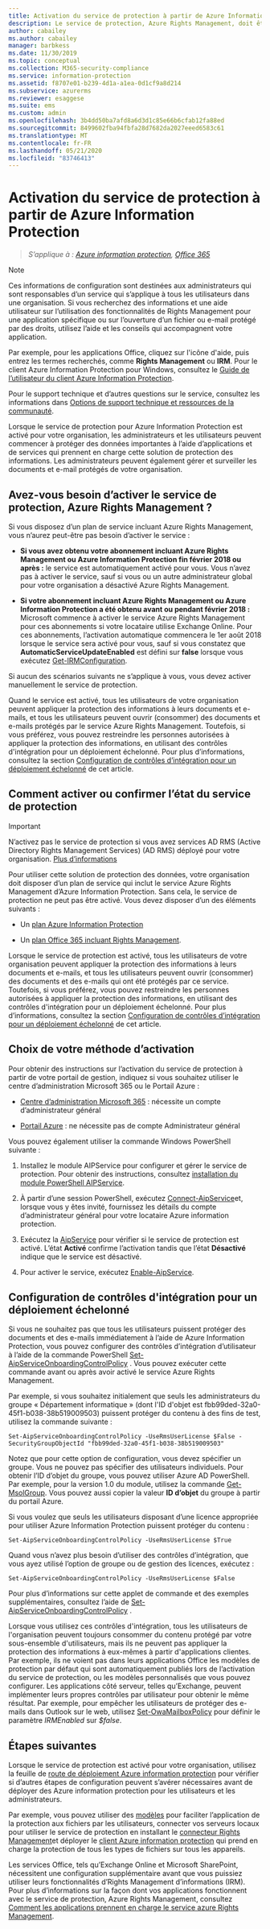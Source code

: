 ```yaml
---
title: Activation du service de protection à partir de Azure Information Protection
description: Le service de protection, Azure Rights Management, doit être activé pour que votre organisation puisse commencer à protéger des documents et des e-mails à l’aide d’applications et de services prenant en charge cette solution de protection des informations.
author: cabailey
ms.author: cabailey
manager: barbkess
ms.date: 11/30/2019
ms.topic: conceptual
ms.collection: M365-security-compliance
ms.service: information-protection
ms.assetid: f8707e01-b239-4d1a-a1ea-0d1cf9a8d214
ms.subservice: azurerms
ms.reviewer: esaggese
ms.suite: ems
ms.custom: admin
ms.openlocfilehash: 3b4dd50ba7afd8a6d3d1c85e66b6cfab12fa88ed
ms.sourcegitcommit: 8499602fba94fbfa28d7682da2027eeed6583c61
ms.translationtype: MT
ms.contentlocale: fr-FR
ms.lasthandoff: 05/21/2020
ms.locfileid: "83746413"
---
```

# <a name="activating-the-protection-service-from-azure-information-protection"></a>Activation du service de protection à partir de Azure Information Protection

>*S’applique à : [Azure information protection](https://azure.microsoft.com/pricing/details/information-protection), [Office 365](https://download.microsoft.com/download/E/C/F/ECF42E71-4EC0-48FF-AA00-577AC14D5B5C/Azure_Information_Protection_licensing_datasheet_EN-US.pdf)*

> [!NOTE]
> Ces informations de configuration sont destinées aux administrateurs qui sont responsables d’un service qui s’applique à tous les utilisateurs dans une organisation. Si vous recherchez des informations et une aide utilisateur sur l’utilisation des fonctionnalités de Rights Management pour une application spécifique ou sur l’ouverture d’un fichier ou e-mail protégé par des droits, utilisez l’aide et les conseils qui accompagnent votre application.
>
> Par exemple, pour les applications Office, cliquez sur l'icône d'aide, puis entrez les termes recherchés, comme **Rights Management** ou **IRM**. Pour le client Azure Information Protection pour Windows, consultez le [Guide de l’utilisateur du client Azure Information Protection](./rms-client/client-user-guide.md).
>
> Pour le support technique et d’autres questions sur le service, consultez les informations dans [Options de support technique et ressources de la communauté](information-support.md#support-options-and-community-resources).

Lorsque le service de protection pour Azure Information Protection est activé pour votre organisation, les administrateurs et les utilisateurs peuvent commencer à protéger des données importantes à l’aide d’applications et de services qui prennent en charge cette solution de protection des informations. Les administrateurs peuvent également gérer et surveiller les documents et e-mail protégés de votre organisation. 


## <a name="do-you-need-to-activate-the-protection-service-azure-rights-management"></a>Avez-vous besoin d’activer le service de protection, Azure Rights Management ?

Si vous disposez d’un plan de service incluant Azure Rights Management, vous n’aurez peut-être pas besoin d’activer le service :

- **Si vous avez obtenu votre abonnement incluant Azure Rights Management ou Azure Information Protection fin février 2018 ou après :** le service est automatiquement activé pour vous. Vous n’avez pas à activer le service, sauf si vous ou un autre administrateur global pour votre organisation a désactivé Azure Rights Management.

- **Si votre abonnement incluant Azure Rights Management ou Azure Information Protection a été obtenu avant ou pendant février 2018 :** Microsoft commence à activer le service Azure Rights Management pour ces abonnements si votre locataire utilise Exchange Online. Pour ces abonnements, l’activation automatique commencera le 1er août 2018 lorsque le service sera activé pour vous, sauf si vous constatez que **AutomaticServiceUpdateEnabled** est défini sur **false** lorsque vous exécutez [Get-IRMConfiguration](/powershell/module/exchange/encryption-and-certificates/get-irmconfiguration?view=exchange-ps). 

Si aucun des scénarios suivants ne s’applique à vous, vous devez activer manuellement le service de protection. 

Quand le service est activé, tous les utilisateurs de votre organisation peuvent appliquer la protection des informations à leurs documents et e-mails, et tous les utilisateurs peuvent ouvrir (consommer) des documents et e-mails protégés par le service Azure Rights Management. Toutefois, si vous préférez, vous pouvez restreindre les personnes autorisées à appliquer la protection des informations, en utilisant des contrôles d'intégration pour un déploiement échelonné. Pour plus d’informations, consultez la section [Configuration de contrôles d’intégration pour un déploiement échelonné](#configuring-onboarding-controls-for-a-phased-deployment) de cet article.

## <a name="how-to-activate-or-confirm-the-status-of-the-protection-service"></a>Comment activer ou confirmer l’état du service de protection 

> [!IMPORTANT]
> N’activez pas le service de protection si vous avez services AD RMS (Active Directory Rights Management Services) (AD RMS) déployé pour votre organisation. [Plus d’informations](prepare-environment-adrms.md)

Pour utiliser cette solution de protection des données, votre organisation doit disposer d’un plan de service qui inclut le service Azure Rights Management d’Azure Information Protection. Sans cela, le service de protection ne peut pas être activé. Vous devez disposer d’un des éléments suivants :

- Un [plan Azure Information Protection](https://www.microsoft.com/cloud-platform/azure-information-protection-pricing) 

- Un [plan Office 365 incluant Rights Management](https://download.microsoft.com/download/E/C/F/ECF42E71-4EC0-48FF-AA00-577AC14D5B5C/Azure_Information_Protection_licensing_datasheet_EN-US.pdf).

Lorsque le service de protection est activé, tous les utilisateurs de votre organisation peuvent appliquer la protection des informations à leurs documents et e-mails, et tous les utilisateurs peuvent ouvrir (consommer) des documents et des e-mails qui ont été protégés par ce service. Toutefois, si vous préférez, vous pouvez restreindre les personnes autorisées à appliquer la protection des informations, en utilisant des contrôles d'intégration pour un déploiement échelonné. Pour plus d’informations, consultez la section [Configuration de contrôles d’intégration pour un déploiement échelonné](#configuring-onboarding-controls-for-a-phased-deployment) de cet article.

## <a name="choosing-your-activation-method"></a>Choix de votre méthode d’activation

Pour obtenir des instructions sur l’activation du service de protection à partir de votre portail de gestion, indiquez si vous souhaitez utiliser le centre d’administration Microsoft 365 ou le Portail Azure :

- [Centre d’administration Microsoft 365](activate-office365.md) : nécessite un compte d’administrateur général

- [Portail Azure](activate-azure.md) : ne nécessite pas de compte Administrateur général

Vous pouvez également utiliser la commande Windows PowerShell suivante :

1. Installez le module AIPService pour configurer et gérer le service de protection. Pour obtenir des instructions, consultez [installation du module PowerShell AIPService](install-powershell.md).

2. À partir d’une session PowerShell, exécutez [Connect-AipService](/powershell/module/aipservice/connect-aipservice)et, lorsque vous y êtes invité, fournissez les détails du compte d’administrateur général pour votre locataire Azure information protection.

3. Exécutez la [AipService](/powershell/module/aipservice/get-aipservice) pour vérifier si le service de protection est activé. L’état **Activé** confirme l’activation tandis que l’état **Désactivé** indique que le service est désactivé.

4. Pour activer le service, exécutez [Enable-AipService](/powershell/module/aipservice/enable-aipservice).

## <a name="configuring-onboarding-controls-for-a-phased-deployment"></a>Configuration de contrôles d'intégration pour un déploiement échelonné
Si vous ne souhaitez pas que tous les utilisateurs puissent protéger des documents et des e-mails immédiatement à l’aide de Azure Information Protection, vous pouvez configurer des contrôles d’intégration d’utilisateur à l’aide de la commande PowerShell [Set-AipServiceOnboardingControlPolicy](/powershell/module/aipservice/set-aipserviceonboardingcontrolpolicy) . Vous pouvez exécuter cette commande avant ou après avoir activé le service Azure Rights Management.

Par exemple, si vous souhaitez initialement que seuls les administrateurs du groupe « Département informatique » (dont l'ID d'objet est fbb99ded-32a0-45f1-b038-38b519009503) puissent protéger du contenu à des fins de test, utilisez la commande suivante :

```
Set-AipServiceOnboardingControlPolicy -UseRmsUserLicense $False -SecurityGroupObjectId "fbb99ded-32a0-45f1-b038-38b519009503"
```

Notez que pour cette option de configuration, vous devez spécifier un groupe. Vous ne pouvez pas spécifier des utilisateurs individuels. Pour obtenir l’ID d’objet du groupe, vous pouvez utiliser Azure AD PowerShell. Par exemple, pour la version 1.0 du module, utilisez la commande [Get-MsolGroup](/powershell/msonline/v1/get-msolgroup). Vous pouvez aussi copier la valeur **ID d’objet** du groupe à partir du portail Azure.

Si vous voulez que seuls les utilisateurs disposant d’une licence appropriée pour utiliser Azure Information Protection puissent protéger du contenu :

```
Set-AipServiceOnboardingControlPolicy -UseRmsUserLicense $True
```

Quand vous n’avez plus besoin d’utiliser des contrôles d’intégration, que vous ayez utilisé l’option de groupe ou de gestion des licences, exécutez :

```
Set-AipServiceOnboardingControlPolicy -UseRmsUserLicense $False
```

Pour plus d’informations sur cette applet de commande et des exemples supplémentaires, consultez l’aide de [Set-AipServiceOnboardingControlPolicy](/powershell/module/aipservice/set-aipserviceonboardingcontrolpolicy) .

Lorsque vous utilisez ces contrôles d'intégration, tous les utilisateurs de l'organisation peuvent toujours consommer du contenu protégé par votre sous-ensemble d'utilisateurs, mais ils ne peuvent pas appliquer la protection des informations à eux-mêmes à partir d'applications clientes. Par exemple, ils ne voient pas dans leurs applications Office les modèles de protection par défaut qui sont automatiquement publiés lors de l’activation du service de protection, ou les modèles personnalisés que vous pouvez configurer. Les applications côté serveur, telles qu’Exchange, peuvent implémenter leurs propres contrôles par utilisateur pour obtenir le même résultat. Par exemple, pour empêcher les utilisateurs de protéger des e-mails dans Outlook sur le web, utilisez [Set-OwaMailboxPolicy](/powershell/module/exchange/client-access/set-owamailboxpolicy?view=exchange-ps) pour définir le paramètre *IRMEnabled* sur *$false*.


## <a name="next-steps"></a>Étapes suivantes
Lorsque le service de protection est activé pour votre organisation, utilisez la feuille de [route de déploiement Azure information protection](deployment-roadmap.md) pour vérifier si d’autres étapes de configuration peuvent s’avérer nécessaires avant de déployer des Azure information protection pour les utilisateurs et les administrateurs. 

Par exemple, vous pouvez utiliser des [modèles](configure-policy-templates.md) pour faciliter l’application de la protection aux fichiers par les utilisateurs, connecter vos serveurs locaux pour utiliser le service de protection en installant le [connecteur Rights Management](deploy-rms-connector.md)et déployer le [client Azure information protection](./rms-client/aip-client.md) qui prend en charge la protection de tous les types de fichiers sur tous les appareils. 

Les services Office, tels qu’Exchange Online et Microsoft SharePoint, nécessitent une configuration supplémentaire avant que vous puissiez utiliser leurs fonctionnalités d’Rights Management d’informations (IRM). Pour plus d’informations sur la façon dont vos applications fonctionnent avec le service de protection, Azure Rights Management, consultez [Comment les applications prennent en charge le service azure Rights Management](applications-support.md).

